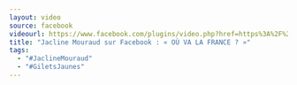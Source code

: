 ```yaml
---
layout: video
source: facebook
videourl: https://www.facebook.com/plugins/video.php?href=https%3A%2F%2Fwww.facebook.com%2Fjacline.H%2Fvideos%2F10218147874947841%2F&show_text=1&width=267
title: "Jacline Mouraud sur Facebook : « OÙ VA LA FRANCE ? »"
tags:
  - "#JaclineMouraud"
  - "#GiletsJaunes"
---
```

